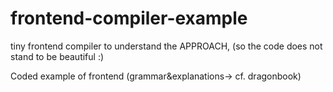 # frontend-compiler-example
tiny frontend compiler to understand the APPROACH, (so the code does not stand to be beautiful :)


Coded example of frontend (grammar&explanations-> cf. dragonbook)

